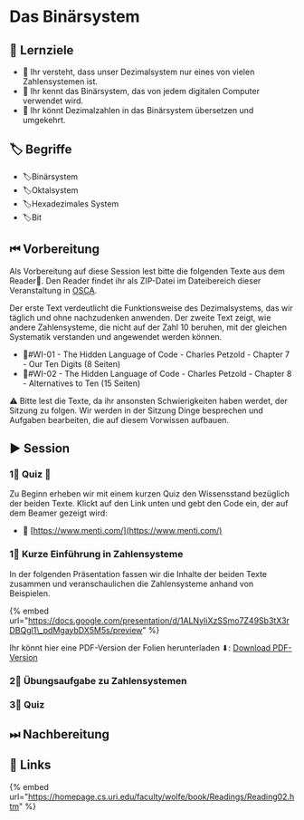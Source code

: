# Das Binärsystem

## 🎯 Lernziele

* 🎯 Ihr versteht, dass unser Dezimalsystem nur eines von vielen Zahlensystemen ist.
* 🎯 Ihr kennt das Binärsystem, das von jedem digitalen Computer verwendet wird.
* 🎯 Ihr könnt Dezimalzahlen in das Binärsystem übersetzen und umgekehrt.

## 🏷 Begriffe

* 🏷Binärsystem
* 🏷Oktalsystem
* 🏷Hexadezimales System
* 🏷Bit

## ⏮ Vorbereitung

Als Vorbereitung auf diese Session lest bitte die folgenden Texte aus dem Reader📑. Den Reader findet ihr als ZIP-Datei im Dateibereich dieser Veranstaltung in [OSCA](http://osca.hs-osnabrueck.de/). 

Der erste Text verdeutlicht die Funktionsweise des Dezimalsystems, das wir täglich und ohne nachzudenken anwenden. Der zweite Text zeigt, wie andere Zahlensysteme, die nicht auf der Zahl 10 beruhen, mit der gleichen Systematik verstanden und angewendet werden können.

* 📑\#WI-01 - The Hidden Language of Code - Charles Petzold - Chapter 7 - Our Ten Digits \(8 Seiten\)
* 📑\#WI-02 - The Hidden Language of Code - Charles Petzold - Chapter 8 - Alternatives to Ten \(15 Seiten\)

⚠ Bitte lest die Texte, da ihr ansonsten Schwierigkeiten haben werdet, der Sitzung zu folgen. Wir werden in der Sitzung Dinge besprechen und Aufgaben bearbeiten, die auf diesem Vorwissen aufbauen.

## ▶ Session

### 1⃣ Quiz 🥇 

Zu Beginn erheben wir mit einem kurzen Quiz den Wissensstand bezüglich der beiden Texte. Klickt auf den Link unten und gebt den Code ein, der auf dem Beamer gezeigt wird:

* 🔗 [https://www.menti.com/](https://www.menti.com/)

### 1⃣ Kurze Einführung in Zahlensysteme

In der folgenden Präsentation fassen wir die Inhalte der beiden Texte zusammen und veranschaulichen die Zahlensysteme anhand von Beispielen.

{% embed url="https://docs.google.com/presentation/d/1ALNyIiXzSSmo7Z49Sb3tX3rDBQgl1\_pdMgaybDX5M5s/preview" %}

Ihr könnt hier eine PDF-Version der Folien herunterladen ⬇: [Download PDF-Version](https://docs.google.com/presentation/d/1ALNyIiXzSSmo7Z49Sb3tX3rDBQgl1_pdMgaybDX5M5s/export/pdf)

### 2⃣ Übungsaufgabe zu Zahlensystemen

### 3⃣ Quiz

## ⏭ Nachbereitung

## 🔗 Links

{% embed url="https://homepage.cs.uri.edu/faculty/wolfe/book/Readings/Reading02.htm" %}

